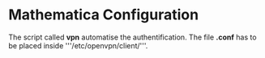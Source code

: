 # Mathematica Configuration
The script called **vpn** automatise the authentification. The file **.conf**
has to be placed inside '''/etc/openvpn/client/'''.

